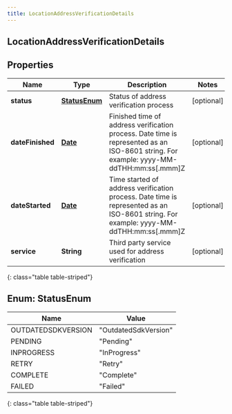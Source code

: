 ```yaml
---
title: LocationAddressVerificationDetails
---
```


## LocationAddressVerificationDetails

## Properties

| Name             | Type                                     | Description                                                                                                                            | Notes      |
| ---------------- | ---------------------------------------- | -------------------------------------------------------------------------------------------------------------------------------------- | ---------- |
| **status**       | [**StatusEnum**](#StatusEnum)<!---->     | Status of address verification process                                                                                                 | [optional] |
| **dateFinished** | <!----><!---->[**Date**](Date.md)<!----> | Finished time of address verification process. Date time is represented as an ISO-8601 string. For example: yyyy-MM-ddTHH:mm:ss[.mmm]Z | [optional] |
| **dateStarted**  | <!----><!---->[**Date**](Date.md)<!----> | Time started of address verification process. Date time is represented as an ISO-8601 string. For example: yyyy-MM-ddTHH:mm:ss[.mmm]Z  | [optional] |
| **service**      | <!----><!---->**String**<!---->          | Third party service used for address verification                                                                                      | [optional] |

{: class="table table-striped"}

<a name="StatusEnum"></a>

## Enum: StatusEnum

| Name               | Value                          |
| ------------------ | ------------------------------ |
| OUTDATEDSDKVERSION | &quot;OutdatedSdkVersion&quot; |
| PENDING            | &quot;Pending&quot;            |
| INPROGRESS         | &quot;InProgress&quot;         |
| RETRY              | &quot;Retry&quot;              |
| COMPLETE           | &quot;Complete&quot;           |
| FAILED             | &quot;Failed&quot;             |

{: class="table table-striped"}
